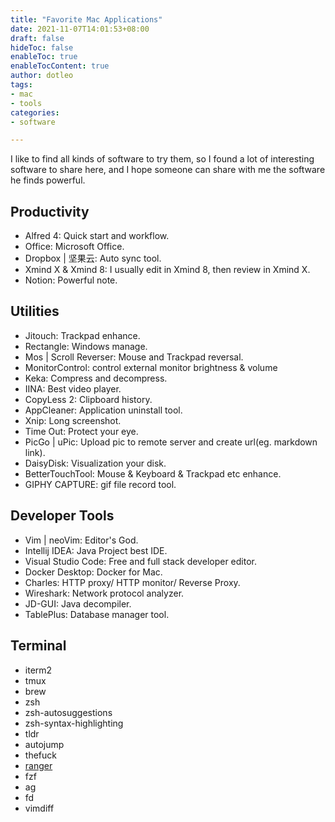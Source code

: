 ```yaml
---
title: "Favorite Mac Applications"
date: 2021-11-07T14:01:53+08:00
draft: false
hideToc: false
enableToc: true
enableTocContent: true
author: dotleo
tags:
- mac
- tools
categories:
- software

---
```


I like to find all kinds of software to try them, so I found a lot of interesting software to share here, and I hope someone can share with me the software he finds powerful.

<!--more-->

## Productivity

- Alfred 4: Quick start and workflow.
- Office: Microsoft Office.
- Dropbox | 坚果云: Auto sync tool.
- Xmind X & Xmind 8: I usually edit in Xmind 8, then review in Xmind X.
- Notion: Powerful note.

## Utilities

- Jitouch: Trackpad enhance.
- Rectangle: Windows manage.
- Mos | Scroll Reverser: Mouse and Trackpad reversal.
- MonitorControl: control external monitor brightness & volume
- Keka: Compress and decompress.
- IINA: Best video player.
- CopyLess 2: Clipboard history.
- AppCleaner: Application uninstall tool.
- Xnip: Long screenshot.
- Time Out: Protect your eye.
- PicGo | uPic: Upload pic to remote server and create url(eg. markdown link).
- DaisyDisk: Visualization your disk.
- BetterTouchTool: Mouse & Keyboard & Trackpad etc enhance.
- GIPHY CAPTURE: gif file record tool.

## Developer Tools

- Vim | neoVim: Editor's God.
- Intellij IDEA: Java Project best IDE.
- Visual Studio Code: Free and full stack developer editor.
- Docker Desktop: Docker for Mac.
- Charles: HTTP proxy/ HTTP monitor/ Reverse Proxy.
- Wireshark: Network protocol analyzer.
- JD-GUI: Java decompiler.
- TablePlus: Database manager tool.

## Terminal

- iterm2
- tmux
- brew
- zsh
- zsh-autosuggestions
- zsh-syntax-highlighting
- tldr
- autojump
- thefuck
- [ranger](https://ranger.github.io/)
- fzf
- ag
- fd
- vimdiff

